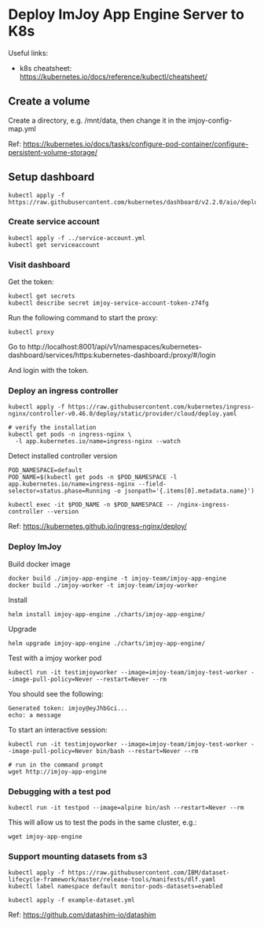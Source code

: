 # Deploy ImJoy App Engine Server to K8s

Useful links:
 * k8s cheatsheet: https://kubernetes.io/docs/reference/kubectl/cheatsheet/

## Create a volume

Create a directory, e.g. /mnt/data, then change it in the imjoy-config-map.yml

Ref: https://kubernetes.io/docs/tasks/configure-pod-container/configure-persistent-volume-storage/
## Setup dashboard
```
kubectl apply -f https://raw.githubusercontent.com/kubernetes/dashboard/v2.2.0/aio/deploy/recommended.yaml
```

### Create service account
```
kubectl apply -f ../service-account.yml
kubectl get serviceaccount
```

### Visit dashboard

Get the token:
```
kubectl get secrets
kubectl describe secret imjoy-service-account-token-z74fg
```

Run the following command to start the proxy:
```
kubectl proxy
```

Go to http://localhost:8001/api/v1/namespaces/kubernetes-dashboard/services/https:kubernetes-dashboard:/proxy/#/login

And login with the token.

### Deploy an ingress controller

```
kubectl apply -f https://raw.githubusercontent.com/kubernetes/ingress-nginx/controller-v0.46.0/deploy/static/provider/cloud/deploy.yaml

# verify the installation
kubectl get pods -n ingress-nginx \
  -l app.kubernetes.io/name=ingress-nginx --watch
```

Detect installed controller version
```
POD_NAMESPACE=default
POD_NAME=$(kubectl get pods -n $POD_NAMESPACE -l app.kubernetes.io/name=ingress-nginx --field-selector=status.phase=Running -o jsonpath='{.items[0].metadata.name}')

kubectl exec -it $POD_NAME -n $POD_NAMESPACE -- /nginx-ingress-controller --version
```

Ref: https://kubernetes.github.io/ingress-nginx/deploy/



### Deploy ImJoy

Build docker image
```
docker build ./imjoy-app-engine -t imjoy-team/imjoy-app-engine
docker build ./imjoy-worker -t imjoy-team/imjoy-worker
```

Install
```
helm install imjoy-app-engine ./charts/imjoy-app-engine/
```
Upgrade

```
helm upgrade imjoy-app-engine ./charts/imjoy-app-engine/
```

Test with a imjoy worker pod
```
kubectl run -it testimjoyworker --image=imjoy-team/imjoy-test-worker --image-pull-policy=Never --restart=Never --rm
```
You should see the following:
```
Generated token: imjoy@eyJhbGci...
echo: a message
```

To start an interactive session:
```
kubectl run -it testimjoyworker --image=imjoy-team/imjoy-test-worker --image-pull-policy=Never bin/bash --restart=Never --rm

# run in the command prompt
wget http://imjoy-app-engine
```




### Debugging with a test pod

```
kubectl run -it testpod --image=alpine bin/ash --restart=Never --rm
```

This will allow us to test the pods in the same cluster, e.g.:
```
wget imjoy-app-engine
```

### Support mounting datasets from s3

```
kubectl apply -f https://raw.githubusercontent.com/IBM/dataset-lifecycle-framework/master/release-tools/manifests/dlf.yaml
kubectl label namespace default monitor-pods-datasets=enabled

kubectl apply -f example-dataset.yml
```

Ref: https://github.com/datashim-io/datashim

